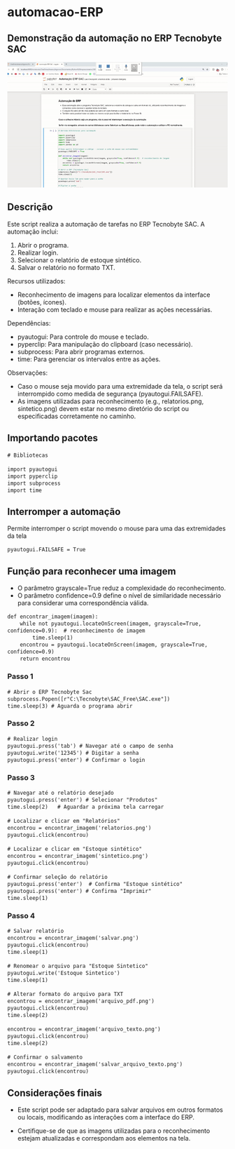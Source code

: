# automacao-ERP

## Demonstração da automação no ERP Tecnobyte SAC
![Demonstração da automação](gif4.gif)


## Descrição
Este script realiza a automação de tarefas no ERP Tecnobyte SAC. A automação inclui:
1. Abrir o programa.
2. Realizar login.
3. Selecionar o relatório de estoque sintético.
4. Salvar o relatório no formato TXT.

Recursos utilizados:
- Reconhecimento de imagens para localizar elementos da interface (botões, ícones).
- Interação com teclado e mouse para realizar as ações necessárias.

Dependências:
- pyautogui: Para controle do mouse e teclado.
- pyperclip: Para manipulação do clipboard (caso necessário).
- subprocess: Para abrir programas externos.
- time: Para gerenciar os intervalos entre as ações.

Observações:
- Caso o mouse seja movido para uma extremidade da tela, o script será interrompido como medida de segurança (pyautogui.FAILSAFE).
- As imagens utilizadas para reconhecimento (e.g., relatorios.png, sintetico.png) devem estar no mesmo diretório do script ou especificadas corretamente no caminho.

## Importando pacotes

```
# Bibliotecas

import pyautogui
import pyperclip
import subprocess
import time
```

## Interromper a automação
 Permite interromper o script movendo o mouse para uma das extremidades da tela
```
pyautogui.FAILSAFE = True
```

## Função para reconhecer uma imagem
- O parâmetro grayscale=True reduz a complexidade do reconhecimento.
- O parâmetro confidence=0.9 define o nível de similaridade necessário para considerar uma correspondência válida.

```
def encontrar_imagem(imagem):
    while not pyautogui.locateOnScreen(imagem, grayscale=True, confidence=0.9):  # reconhecimento de imagem
        time.sleep(1)
    encontrou = pyautogui.locateOnScreen(imagem, grayscale=True, confidence=0.9)
    return encontrou
```
### Passo 1

```
# Abrir o ERP Tecnobyte Sac
subprocess.Popen([r"C:\Tecnobyte\SAC_Free\SAC.exe"])
time.sleep(3) # Aguarda o programa abrir
```
### Passo 2
```
# Realizar login
pyautogui.press('tab') # Navegar até o campo de senha
pyautogui.write('12345') # Digitar a senha
pyautogui.press('enter') # Confirmar o login
````
### Passo 3

```
# Navegar até o relatório desejado
pyautogui.press('enter') # Selecionar "Produtos"
time.sleep(2)   # Aguardar a próxima tela carregar

# Localizar e clicar em "Relatórios"
encontrou = encontrar_imagem('relatorios.png')
pyautogui.click(encontrou)

# Localizar e clicar em "Estoque sintético"
encontrou = encontrar_imagem('sintetico.png')
pyautogui.click(encontrou)

# Confirmar seleção do relatório
pyautogui.press('enter')  # Confirma "Estoque sintético"
pyautogui.press('enter') # Confirma "Imprimir"
time.sleep(1)
```
### Passo 4
```
# Salvar relatório
encontrou = encontrar_imagem('salvar.png')
pyautogui.click(encontrou)
time.sleep(1)

# Renomear o arquivo para "Estoque Sintetico"
pyautogui.write('Estoque Sintetico')
time.sleep(1)

# Alterar formato do arquivo para TXT
encontrou = encontrar_imagem('arquivo_pdf.png')
pyautogui.click(encontrou)
time.sleep(2)

encontrou = encontrar_imagem('arquivo_texto.png')
pyautogui.click(encontrou)
time.sleep(2)

# Confirmar o salvamento
encontrou = encontrar_imagem('salvar_arquivo_texto.png')
pyautogui.click(encontrou)
```

## Considerações finais
- Este script pode ser adaptado para salvar arquivos em outros formatos ou locais, modificando as interações com a interface do ERP.

- Certifique-se de que as imagens utilizadas para o reconhecimento estejam atualizadas e correspondam aos elementos na tela.


